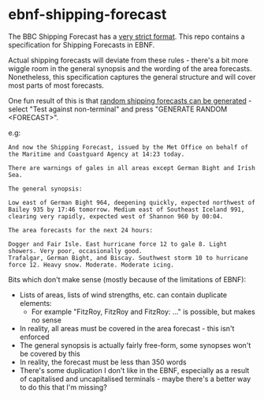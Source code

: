 # ebnf-shipping-forecast

The BBC Shipping Forecast has a [very strict
format](https://en.wikipedia.org/wiki/Shipping_Forecast#Broadcast_format). This
repo contains a specification for Shipping Forecasts in EBNF.

Actual shipping forecasts will deviate from these rules - there's a bit more
wiggle room in the general synopsis and the wording of the area forecasts.
Nonetheless, this specification captures the general structure and will cover
most parts of most forecasts.

One fun result of this is that [random shipping forecasts can be generated](https://bnfplayground.pauliankline.com/?bnf=%2F%2a%20https%3A%2F%2Fen.wikipedia.org%2Fwiki%2FShipping_Forecast%23Broadcast_format%20%2a%2F%0A%0A%3Cdigit%3E%20%3A%3A%3D%20%5B0-9%5D%0A%0A%3Chour%3E%20%20%20%20%20%20%20%20%3A%3A%3D%20%5B0-1%5D%20%3Cdigit%3E%0A%3Cminute%3E%20%20%20%20%20%20%3A%3A%3D%20%5B0-5%5D%20%3Cdigit%3E%0A%3Ctime%3E%20%20%20%20%20%20%20%20%3A%3A%3D%20%3Chour%3E%20%22%3A%22%20%3Cminute%3E%0A%3Cfuture_time%3E%20%3A%3A%3D%20%3Ctime%3E%20%22%20tomorrow%22%3F%0A%0A%3Ccompass_direction%3E%20%20%20%20%20%20%3A%3A%3D%20%22north%22%20%28%22west%22%20%7C%20%22east%22%29%20%7C%20%22east%22%20%7C%20%22south%22%20%28%22west%22%20%7C%20%22east%22%29%20%7C%20%22west%22%0A%3Ccompass_direction_caps%3E%20%3A%3A%3D%20%22North%22%20%28%22west%22%20%7C%20%22east%22%29%20%7C%20%22East%22%20%7C%20%22South%22%20%28%22west%22%20%7C%20%22east%22%29%20%7C%20%22West%22%20%0A%0A%3Carea%3E%20%3A%3A%3D%20%22Viking%22%20%7C%20%22North%20Utsire%22%20%7C%20%22South%20Utsire%22%20%7C%20%22Forties%22%20%20%20%20%20%20%7C%20%22Cromarty%22%20%20%7C%20%22Forth%22%20%20%20%7C%0A%20%20%20%20%20%20%20%20%20%20%20%22Tyne%22%20%20%20%7C%20%22Dogger%22%20%20%20%20%20%20%20%7C%20%22Fisher%22%20%20%20%20%20%20%20%7C%20%22German%20Bight%22%20%7C%20%22Humber%22%20%20%20%20%7C%20%22Thames%22%20%20%7C%20%22Dover%22%20%20%20%20%7C%0A%20%20%20%20%20%20%20%20%20%20%20%22Wight%22%20%20%7C%20%22Portland%22%20%20%20%20%20%7C%20%22Plymouth%22%20%20%20%20%20%7C%20%22Biscay%22%20%20%20%20%20%20%20%7C%20%22Trafalgar%22%20%7C%20%22FitzRoy%22%20%7C%20%22Sole%22%20%20%20%20%20%7C%0A%20%20%20%20%20%20%20%20%20%20%20%22Lundy%22%20%20%7C%20%22Fastnet%22%20%20%20%20%20%20%7C%20%22Irish%20Sea%22%20%20%20%20%7C%20%22Shannon%22%20%20%20%20%20%20%7C%20%22Rockall%22%20%20%20%7C%20%22Malin%22%20%20%20%7C%20%22Hebrides%22%20%7C%0A%20%20%20%20%20%20%20%20%20%20%20%22Bailey%22%20%7C%20%22Fair%20Isle%22%20%20%20%20%7C%20%22Faeroes%22%20%20%20%20%20%20%7C%20%22Southeast%20Iceland%22%20%0A%0A%3Cintroduction%3E%20%3A%3A%3D%20%22And%20now%20the%20Shipping%20Forecast,%20issued%20by%20the%20Met%20Office%20on%20behalf%20%22%0A%20%20%20%20%20%20%20%20%20%20%20%20%20%20%20%20%20%20%20%22of%20the%20Maritime%20and%20Coastguard%20Agency%20at%20%22%20%3Ctime%3E%20%22%20today.%22%0A%0A%3Cat_least_two_comma_separated_areas%3E%20%3A%3A%3D%20%3Carea%3E%20%22,%20%22%20%3Carea%3E%20%7C%20%3Carea%3E%20%22,%20%22%20%3Cat_least_two_comma_separated_areas%3E%0A%3Carea_list%3E%20%3A%3A%3D%20%3Carea%3E%20%7C%20%3Carea%3E%20%22%20and%20%22%20%3Carea%3E%20%7C%20%3Cat_least_two_comma_separated_areas%3E%20%22,%20and%20%22%20%3Carea%3E%0A%0A%3Cgale_warnings%3E%20%3A%3A%3D%20%22There%20are%20warnings%20of%20gales%20in%20%22%20%3Carea_list%3E%20%22.%22%20%7C%0A%20%20%20%20%20%20%20%20%20%20%20%20%20%20%20%20%20%20%20%20%22There%20are%20warnings%20of%20gales%20in%20all%20areas%20except%20%22%20%3Carea_list%3E%20%22.%22%0A%0A%3Crate_of_change%3E%20%20%20%20%20%20%20%3A%3A%3D%20%22more%20slowly%22%20%7C%20%22slowly%22%20%7C%20%22quickly%22%20%7C%20%22very%20rapidly%22%0A%3Cpressure%3E%20%20%20%20%20%20%20%20%20%20%20%20%20%3A%3A%3D%20%229%22%20%3Cdigit%3E%20%3Cdigit%3E%0A%3Cpressure_description%3E%20%3A%3A%3D%20%22High%22%20%7C%20%22Medium%22%20%7C%20%22Low%22%0A%3Cpressure_change%3E%20%20%20%20%20%20%3A%3A%3D%20%22deepening%22%20%7C%20%22clearing%22%0A%0A%3Cgeneral_synopsis_pressure_area%3E%20%3A%3A%3D%20%3Ccompass_direction%3E%20%22%20of%20%22%20%3Carea%3E%20%22%20%22%20%3Cpressure%3E%0A%3Cgeneral_synopsis_line%3E%20%20%20%20%20%20%20%20%20%20%3A%3A%3D%20%3Cpressure_description%3E%20%22%20%22%20%3Cgeneral_synopsis_pressure_area%3E%0A%20%20%20%20%20%20%20%20%20%20%20%20%20%20%20%20%20%20%20%20%20%20%20%20%20%20%20%20%20%20%20%20%20%20%20%20%20%28%22,%20%22%20%3Cpressure_change%3E%20%22%20%22%20%3Crate_of_change%3E%20%22,%22%29%3F%0A%20%20%20%20%20%20%20%20%20%20%20%20%20%20%20%20%20%20%20%20%20%20%20%20%20%20%20%20%20%20%20%20%20%20%20%20%20%22%20expected%20%22%20%3Cgeneral_synopsis_pressure_area%3E%20%22%20by%20%22%20%3Cfuture_time%3E%20%22.%22%0A%3Cgeneral_synopsis_body%3E%20%20%20%20%20%20%20%20%20%20%3A%3A%3D%20%3Cgeneral_synopsis_line%3E%20%7C%20%3Cgeneral_synopsis_line%3E%20%22%20%22%20%3Cgeneral_synopsis_body%3E%0A%3Cgeneral_synopsis%3E%20%20%20%20%20%20%20%20%20%20%20%20%20%20%20%3A%3A%3D%20%22The%20general%20synopsis%3A%5Cn%5Cn%22%20%3Cgeneral_synopsis_body%3E%0A%0A%3Cprecipitation_modifier%3E%20%3A%3A%3D%20%22Thundery%22%20%7C%20%22Wintry%22%20%7C%20%22Squally%22%20%7C%20%22Occasionally%22%20%7C%20%22Heavy%22%20%7C%20%22Light%22%0A%3Cprecipitation_type%3E%20%20%20%20%20%3A%3A%3D%20%22showers%22%20%7C%20%22rain%22%20%7C%20%22snow%22%0A%3Cprecipitation%3E%20%20%20%20%20%20%20%20%20%20%3A%3A%3D%20%3Cprecipitation_modifier%3E%20%22%20%22%20%3Cprecipitation_type%3E%0A%0A%2F%2a%20https%3A%2F%2Fen.wikipedia.org%2Fwiki%2FBeaufort_scale%20%2a%2F%0A%3Cwind_strength%3E%20%20%20%3A%3A%3D%20%5B0-7%5D%20%7C%20%22gale%208%22%20%7C%20%22severe%20gale%209%22%20%7C%20%22storm%2010%22%20%7C%20%22violent%20storm%2011%22%20%7C%20%22hurricane%20force%2012%22%0A%3Cwind_change%3E%20%20%20%20%20%3A%3A%3D%20%22becoming%20cyclonic%22%20%7C%20%22veering%22%20%7C%20%22backing%22%0A%3Cinitial_wind%3E%20%20%20%20%3A%3A%3D%20%3Ccompass_direction_caps%3E%20%22%20%22%20%3Cwind_strength%3E%20%28%22%20to%20%22%20%3Cwind_strength%3E%29%0A%3Csubsequent_wind%3E%20%3A%3A%3D%20%3Ccompass_direction%3E%20%22%20%22%20%3Cwind_strength%3E%20%22%20later%22%3F%0A%3Cwind%3E%20%20%20%20%20%20%20%20%20%20%20%20%3A%3A%3D%20%3Cinitial_wind%3E%20%7C%0A%20%20%20%20%20%20%20%20%20%20%20%20%20%20%20%20%20%20%20%20%20%20%3Cinitial_wind%3E%20%22,%20%22%20%3Cwind_change%3E%20%22%20%22%20%3Csubsequent_wind%3E%20%28%22,%20occasionally%20%22%20%3Csubsequent_wind%3E%29%3F%0A%0A%3Cinitial_visibility%3E%20%20%20%20%3A%3A%3D%20%22Good%22%20%7C%20%22Moderate%22%20%7C%20%22Poor%22%20%7C%20%22Very%20poor%22%20%0A%3Csubsequent_visibility%3E%20%3A%3A%3D%20%22good%22%20%7C%20%22moderate%22%20%7C%20%22poor%22%20%7C%20%22very%20poor%22%0A%3Cvisibility%3E%20%20%20%20%20%20%20%20%20%20%20%20%3A%3A%3D%20%3Cinitial_visibility%3E%20%7C%0A%20%20%20%20%20%20%20%20%20%20%20%20%20%20%20%20%20%20%20%20%20%20%20%20%20%20%20%20%3Cinitial_visibility%3E%20%22%20or%20%22%20%3Csubsequent_visibility%3E%20%7C%0A%20%20%20%20%20%20%20%20%20%20%20%20%20%20%20%20%20%20%20%20%20%20%20%20%20%20%20%20%3Cinitial_visibility%3E%20%22,%20occasionally%20%22%20%3Csubsequent_visibility%3E%20%22%20later%22%3F%20%7C%0A%20%20%20%20%20%20%20%20%20%20%20%20%20%20%20%20%20%20%20%20%20%20%20%20%20%20%20%20%3Cinitial_visibility%3E%20%22,%20becoming%20%22%20%3Csubsequent_visibility%3E%20%22%20later%22%3F%0A%0A%3Cicing%3E%20%3A%3A%3D%20%28%22Moderate%22%20%7C%20%22Severe%22%29%20%22%20icing%22%0A%0A%3Carea_forecast%3E%20%20%3A%3A%3D%20%3Carea_list%3E%20%22.%20%22%20%3Cwind%3E%20%22.%20%22%20%3Cprecipitation%3E%20%22.%20%22%0A%20%20%20%20%20%20%20%20%20%20%20%20%20%20%20%20%20%20%20%20%3Cvisibility%3E%20%22.%22%20%28%22%20%22%20%3Cicing%3E%20%22.%22%29%3F%0A%3Carea_forecasts%3E%20%3A%3A%3D%20%22The%20area%20forecasts%20for%20the%20next%2024%20hours%3A%5Cn%5Cn%22%20%28%3Carea_forecast%3E%20%22%5Cn%22%29%2B%0A%0A%3Cforecast%3E%20%3A%3A%3D%20%3Cintroduction%3E%20%22%5Cn%5Cn%22%20%3Cgale_warnings%3E%20%22%5Cn%5Cn%22%20%3Cgeneral_synopsis%3E%20%22%5Cn%5Cn%22%20%3Carea_forecasts%3E%0A&name) - select "Test against non-terminal" and press "GENERATE RANDOM \<FORECAST\>".

e.g:

```
And now the Shipping Forecast, issued by the Met Office on behalf of the Maritime and Coastguard Agency at 14:23 today.

There are warnings of gales in all areas except German Bight and Irish Sea.

The general synopsis:

Low east of German Bight 964, deepening quickly, expected northwest of Bailey 935 by 17:46 tomorrow. Medium east of Southeast Iceland 991, clearing very rapidly, expected west of Shannon 960 by 00:04.

The area forecasts for the next 24 hours:

Dogger and Fair Isle. East hurricane force 12 to gale 8. Light showers. Very poor, occasionally good.
Trafalgar, German Bight, and Biscay. Southwest storm 10 to hurricane force 12. Heavy snow. Moderate. Moderate icing.
```

Bits which don't make sense (mostly because of the limitations of EBNF):

* Lists of areas, lists of wind strengths, etc. can contain duplicate elements:
   * For example "FitzRoy, FitzRoy and FitzRoy: ..." is possible, but makes no
     sense
* In reality, all areas must be covered in the area forecast - this isn't enforced
* The general synopsis is actually fairly free-form, some synopses won't be covered by this
* In reality, the forecast must be less than 350 words
* There's some duplication I don't like in the EBNF, especially as a result of
  capitalised and uncapitalised terminals - maybe there's a better way to do
  this that I'm missing?
